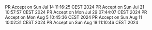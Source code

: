 PR Accept on Sun Jul 14 11:16:25 CEST 2024
PR Accept on Sun Jul 21 10:57:57 CEST 2024
PR Accept on Mon Jul 29 07:44:07 CEST 2024
PR Accept on Mon Aug  5 10:45:36 CEST 2024
PR Accept on Sun Aug 11 10:02:31 CEST 2024
PR Accept on Sun Aug 18 11:10:46 CEST 2024

